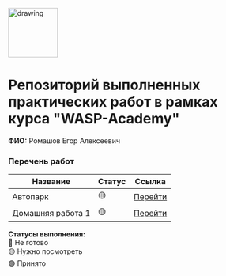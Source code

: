 <a href="https://wasp-academy.com"><img src="https://wasp-academy.com/Resources/wasp-logo.png" alt="drawing" width="100"/></a>

# Репозиторий выполненных практических работ в рамках курса "WASP-Academy"
**ФИО:** Ромашов Егор Алексеевич
 
### Перечень работ

Название          | Статус | Ссылка
------------------|--------|--------
Автопарк          | 🟡     | <a href="https://github.com/1makeyourdreams1/Autopark/tree/main/Autopark">Перейти</a>
Домашняя работа 1 | 🟡     | <a href="https://github.com/1makeyourdreams1/HomeWork-C-/tree/main/HomeWork%201">Перейти</a>
**Статусы выполнения:** <br>
🔴 Не готово <br>
🟡 Нужно посмотреть <br>
🟢 Принято <br>
